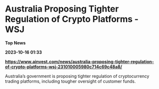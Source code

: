 # Australia Proposing Tighter Regulation of Crypto Platforms - WSJ
**Top News**

**2023-10-16 01:33**

**https://www.ainvest.com/news/australia-proposing-tighter-regulation-of-crypto-platforms-wsj-231010005980c714c69c48a8/**

Australia’s government is proposing tighter regulation of cryptocurrency trading platforms, including tougher oversight of customer funds.